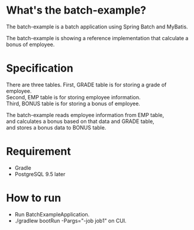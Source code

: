 # What's the batch-example?

The batch-example is a batch application using Spring Batch and MyBatis.  

The batch-example is showing a reference implementation that calculate a bonus of employee.

# Specification

There are three tables.
First, GRADE table is for storing a grade of employee.  
Second, EMP table is for storing employee information.  
Third, BONUS table is for storing a bonus of employee.  

The batch-example reads employee information from EMP table,  
and calculates a bonus based on that data and GRADE table,  
and stores a bonus data to BONUS table.  

# Requirement

* Gradle
* PostgreSQL 9.5 later

# How to run

* Run BatchExampleApplication.
* ./gradlew bootRun -Pargs="-job job1" on CUI.
